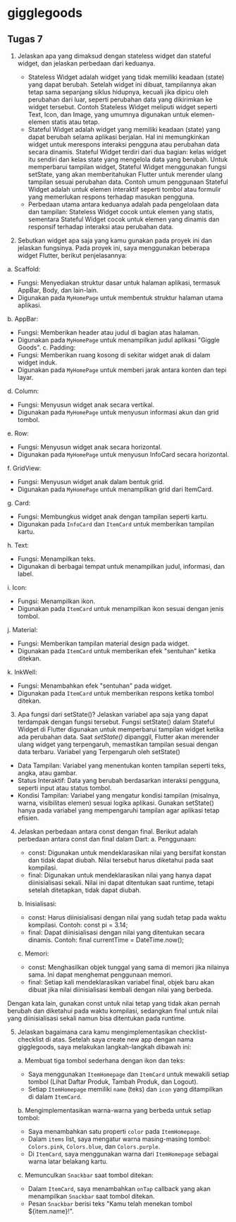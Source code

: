 # gigglegoods

## Tugas 7
1. Jelaskan apa yang dimaksud dengan stateless widget dan stateful widget, dan jelaskan perbedaan dari keduanya.
   - Stateless Widget adalah widget yang tidak memiliki keadaan (state) yang dapat berubah. Setelah widget ini dibuat, tampilannya akan tetap sama sepanjang siklus hidupnya, kecuali jika dipicu oleh perubahan dari luar, seperti perubahan data yang dikirimkan ke widget tersebut. Contoh Stateless Widget meliputi widget seperti Text, Icon, dan Image, yang umumnya digunakan untuk elemen-elemen statis atau tetap.
   - Stateful Widget adalah widget yang memiliki keadaan (state) yang dapat berubah selama aplikasi berjalan. Hal ini memungkinkan widget untuk merespons interaksi pengguna atau perubahan data secara dinamis. Stateful Widget terdiri dari dua bagian: kelas widget itu sendiri dan kelas state yang mengelola data yang berubah. Untuk memperbarui tampilan widget, Stateful Widget menggunakan fungsi setState, yang akan memberitahukan Flutter untuk merender ulang tampilan sesuai perubahan data. Contoh umum penggunaan Stateful Widget adalah untuk elemen interaktif seperti tombol atau formulir yang memerlukan respons terhadap masukan pengguna.
   - Perbedaan utama antara keduanya adalah pada pengelolaan data dan tampilan: Stateless Widget cocok untuk elemen yang statis, sementara Stateful Widget cocok untuk elemen yang dinamis dan responsif terhadap interaksi atau perubahan data.

2. Sebutkan widget apa saja yang kamu gunakan pada proyek ini dan jelaskan fungsinya.
   Pada proyek ini, saya menggunakan beberapa widget Flutter, berikut penjelasannya:
   
a. Scaffold:
   - Fungsi: Menyediakan struktur dasar untuk halaman aplikasi, termasuk AppBar, Body, dan lain-lain.
   - Digunakan pada `MyHomePage` untuk membentuk struktur halaman utama aplikasi.
     
b. AppBar:
   - Fungsi: Memberikan header atau judul di bagian atas halaman.
   - Digunakan pada `MyHomePage` untuk menampilkan judul aplikasi "Giggle Goods".
c. Padding:
   - Fungsi: Memberikan ruang kosong di sekitar widget anak di dalam widget induk.
   - Digunakan pada `MyHomePage` untuk memberi jarak antara konten dan tepi layar.
     
d. Column:
   - Fungsi: Menyusun widget anak secara vertikal.
   - Digunakan pada `MyHomePage` untuk menyusun informasi akun dan grid tombol.
     
e. Row:
   - Fungsi: Menyusun widget anak secara horizontal.
   - Digunakan pada `MyHomePage` untuk menyusun InfoCard secara horizontal.
     
f. GridView:
   - Fungsi: Menyusun widget anak dalam bentuk grid.
   - Digunakan pada `MyHomePage` untuk menampilkan grid dari ItemCard.
     
g. Card:
   - Fungsi: Membungkus widget anak dengan tampilan seperti kartu.
   - Digunakan pada `InfoCard` dan `ItemCard` untuk memberikan tampilan kartu.
     
h. Text:
   - Fungsi: Menampilkan teks.
   - Digunakan di berbagai tempat untuk menampilkan judul, informasi, dan label.
     
i. Icon:
   - Fungsi: Menampilkan ikon.
   - Digunakan pada `ItemCard` untuk menampilkan ikon sesuai dengan jenis tombol.
     
j. Material:
   - Fungsi: Memberikan tampilan material design pada widget.
   - Digunakan pada `ItemCard` untuk memberikan efek "sentuhan" ketika ditekan.
   
k. InkWell:
   - Fungsi: Menambahkan efek "sentuhan" pada widget.
   - Digunakan pada `ItemCard` untuk memberikan respons ketika tombol ditekan.


3. Apa fungsi dari setState()? Jelaskan variabel apa saja yang dapat terdampak dengan fungsi tersebut.
  Fungsi setState() dalam Stateful Widget di Flutter digunakan untuk memperbarui tampilan widget ketika ada perubahan data. Saat *setState()* dipanggil, Flutter akan merender ulang widget     yang terpengaruh, memastikan tampilan sesuai dengan data terbaru.
  Variabel yang Terpengaruh oleh setState()
  - Data Tampilan: Variabel yang menentukan konten tampilan seperti teks, angka, atau gambar.
  - Status Interaktif: Data yang berubah berdasarkan interaksi pengguna, seperti input atau status tombol.
  - Kondisi Tampilan: Variabel yang mengatur kondisi tampilan (misalnya, warna, visibilitas elemen) sesuai logika aplikasi.
  Gunakan setState() hanya pada variabel yang mempengaruhi tampilan agar aplikasi tetap efisien.

4. Jelaskan perbedaan antara const dengan final.
   Berikut adalah perbedaan antara const dan final dalam Dart:
   a.  Penggunaan:
   - const: Digunakan untuk mendeklarasikan nilai yang bersifat konstan dan tidak dapat diubah. Nilai tersebut harus diketahui pada saat kompilasi.
   - final: Digunakan untuk mendeklarasikan nilai yang hanya dapat diinisialisasi sekali. Nilai ini dapat ditentukan saat runtime, tetapi setelah ditetapkan, tidak dapat diubah.

   b. Inisialisasi:
   - const: Harus diinisialisasi dengan nilai yang sudah tetap pada waktu kompilasi. Contoh: const pi = 3.14;
   - final: Dapat diinisialisasi dengan nilai yang ditentukan secara dinamis. Contoh: final currentTime = DateTime.now();

   c. Memori:
   - const: Menghasilkan objek tunggal yang sama di memori jika nilainya sama. Ini dapat menghemat penggunaan memori.
   - final: Setiap kali mendeklarasikan variabel final, objek baru akan dibuat jika nilai diinisialisasi kembali dengan nilai yang berbeda.

  Dengan kata lain, gunakan const untuk nilai tetap yang tidak akan pernah berubah dan diketahui pada waktu kompilasi, sedangkan final untuk nilai yang diinisialisasi sekali namun bisa ditentukan pada runtime.

5. Jelaskan bagaimana cara kamu mengimplementasikan checklist-checklist di atas.
   Setelah saya create new app dengan nama gigglegoods, saya melakukan langkah-langkah dibawah ini:
   
   a. Membuat tiga tombol sederhana dengan ikon dan teks:
   - Saya menggunakan `ItemHomepage` dan `ItemCard` untuk mewakili setiap tombol (Lihat Daftar Produk, Tambah Produk, dan Logout).
   - Setiap `ItemHomepage` memiliki `name` (teks) dan `icon` yang ditampilkan di dalam `ItemCard`.

   b. Mengimplementasikan warna-warna yang berbeda untuk setiap tombol:
   - Saya menambahkan satu properti `color` pada `ItemHomepage`.
   - Dalam `items` list, saya mengatur warna masing-masing tombol: `Colors.pink`, `Colors.blue`, dan `Colors.purple`.
   - Di `ItemCard`, saya menggunakan warna dari `ItemHomepage` sebagai warna latar belakang kartu.

   c. Memunculkan `Snackbar` saat tombol ditekan:
   - Dalam `ItemCard`, saya menambahkan `onTap` callback yang akan menampilkan `Snackbar` saat tombol ditekan.
   - Pesan `Snackbar` berisi teks "Kamu telah menekan tombol ${item.name}!".








  
